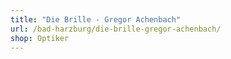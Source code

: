 ```yaml
---
title: "Die Brille - Gregor Achenbach"
url: /bad-harzburg/die-brille-gregor-achenbach/
shop: Optiker
---
```

